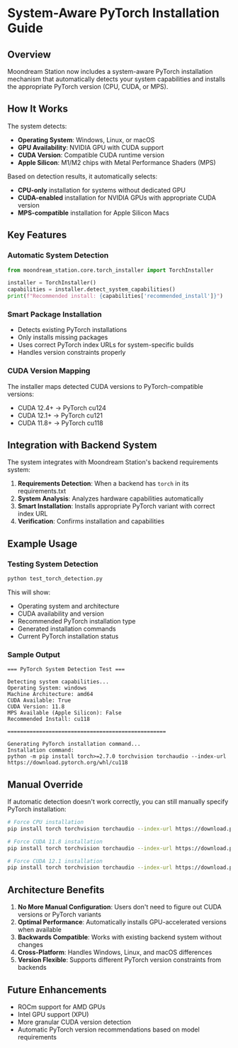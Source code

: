 # System-Aware PyTorch Installation Guide

## Overview

Moondream Station now includes a system-aware PyTorch installation mechanism that automatically detects your system capabilities and installs the appropriate PyTorch version (CPU, CUDA, or MPS).

## How It Works

The system detects:
- **Operating System**: Windows, Linux, or macOS
- **GPU Availability**: NVIDIA GPU with CUDA support
- **CUDA Version**: Compatible CUDA runtime version
- **Apple Silicon**: M1/M2 chips with Metal Performance Shaders (MPS)

Based on detection results, it automatically selects:
- **CPU-only** installation for systems without dedicated GPU
- **CUDA-enabled** installation for NVIDIA GPUs with appropriate CUDA version
- **MPS-compatible** installation for Apple Silicon Macs

## Key Features

### Automatic System Detection
```python
from moondream_station.core.torch_installer import TorchInstaller

installer = TorchInstaller()
capabilities = installer.detect_system_capabilities()
print(f"Recommended install: {capabilities['recommended_install']}")
```

### Smart Package Installation
- Detects existing PyTorch installations
- Only installs missing packages
- Uses correct PyTorch index URLs for system-specific builds
- Handles version constraints properly

### CUDA Version Mapping
The installer maps detected CUDA versions to PyTorch-compatible versions:
- CUDA 12.4+ → PyTorch cu124
- CUDA 12.1+ → PyTorch cu121  
- CUDA 11.8+ → PyTorch cu118

## Integration with Backend System

The system integrates with Moondream Station's backend requirements system:

1. **Requirements Detection**: When a backend has `torch` in its requirements.txt
2. **System Analysis**: Analyzes hardware capabilities automatically
3. **Smart Installation**: Installs appropriate PyTorch variant with correct index URL
4. **Verification**: Confirms installation and capabilities

## Example Usage

### Testing System Detection
```bash
python test_torch_detection.py
```

This will show:
- Operating system and architecture
- CUDA availability and version
- Recommended PyTorch installation type
- Generated installation commands
- Current PyTorch installation status

### Sample Output
```
=== PyTorch System Detection Test ===

Detecting system capabilities...
Operating System: windows
Machine Architecture: amd64  
CUDA Available: True
CUDA Version: 11.8
MPS Available (Apple Silicon): False
Recommended Install: cu118

==================================================

Generating PyTorch installation command...
Installation command:
python -m pip install torch>=2.7.0 torchvision torchaudio --index-url https://download.pytorch.org/whl/cu118
```

## Manual Override

If automatic detection doesn't work correctly, you can still manually specify PyTorch installation:

```bash
# Force CPU installation
pip install torch torchvision torchaudio --index-url https://download.pytorch.org/whl/cpu

# Force CUDA 11.8 installation  
pip install torch torchvision torchaudio --index-url https://download.pytorch.org/whl/cu118

# Force CUDA 12.1 installation
pip install torch torchvision torchaudio --index-url https://download.pytorch.org/whl/cu121
```

## Architecture Benefits

1. **No More Manual Configuration**: Users don't need to figure out CUDA versions or PyTorch variants
2. **Optimal Performance**: Automatically installs GPU-accelerated versions when available
3. **Backwards Compatible**: Works with existing backend system without changes
4. **Cross-Platform**: Handles Windows, Linux, and macOS differences
5. **Version Flexible**: Supports different PyTorch version constraints from backends

## Future Enhancements

- ROCm support for AMD GPUs
- Intel GPU support (XPU)
- More granular CUDA version detection
- Automatic PyTorch version recommendations based on model requirements
